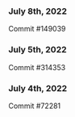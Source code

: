 ### July 8th, 2022

Commit #149039

### July 5th, 2022

Commit #314353


### July 4th, 2022

Commit #72281

